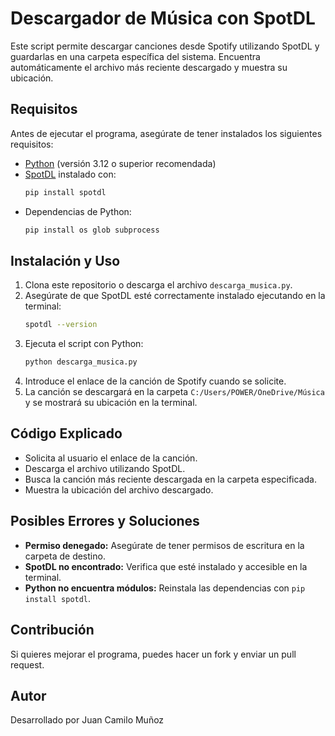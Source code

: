 # Descargador de Música con SpotDL

Este script permite descargar canciones desde Spotify utilizando SpotDL y guardarlas en una carpeta específica del sistema. Encuentra automáticamente el archivo más reciente descargado y muestra su ubicación.

## Requisitos

Antes de ejecutar el programa, asegúrate de tener instalados los siguientes requisitos:

- [Python](https://www.python.org/downloads/) (versión 3.12 o superior recomendada)
- [SpotDL](https://github.com/spotDL/spotify-downloader) instalado con:
  ```sh
  pip install spotdl
  ```
- Dependencias de Python:
  ```sh
  pip install os glob subprocess
  ```

## Instalación y Uso

1. Clona este repositorio o descarga el archivo `descarga_musica.py`.
2. Asegúrate de que SpotDL esté correctamente instalado ejecutando en la terminal:
   ```sh
   spotdl --version
   ```
3. Ejecuta el script con Python:
   ```sh
   python descarga_musica.py
   ```
4. Introduce el enlace de la canción de Spotify cuando se solicite.
5. La canción se descargará en la carpeta `C:/Users/POWER/OneDrive/Música` y se mostrará su ubicación en la terminal.

## Código Explicado

- Solicita al usuario el enlace de la canción.
- Descarga el archivo utilizando SpotDL.
- Busca la canción más reciente descargada en la carpeta especificada.
- Muestra la ubicación del archivo descargado.

## Posibles Errores y Soluciones

- **Permiso denegado:** Asegúrate de tener permisos de escritura en la carpeta de destino.
- **SpotDL no encontrado:** Verifica que esté instalado y accesible en la terminal.
- **Python no encuentra módulos:** Reinstala las dependencias con `pip install spotdl`.

## Contribución
Si quieres mejorar el programa, puedes hacer un fork y enviar un pull request.

## Autor
Desarrollado por Juan Camilo Muñoz

